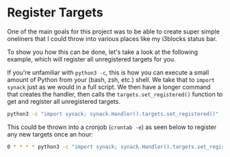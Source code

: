 # Register Targets

One of the main goals for this project was to be able to create super simple oneliners that I could throw into various places like my i3blocks status bar.

To show you how this can be done, let's take a look at the following example, which will register all unregistered targets for you.

If you're unfamiliar with `python3 -c`, this is how you can execute a small amount of Python from your (bash, zsh, etc.) shell.
We take that to `import synack` just as we would in a full script.
We then have a longer command that creates the handler, then calls the `targets.set_registered()` function to get and register all unregistered targets.

```bash
python3 -c "import synack; synack.Handler().targets.set_registered()"
```

This could be thrown into a cronjob (`crontab -e`) as seen below to register any new targets once an hour:

```sh
0 * * * * python3 -c "import synack; synack.Handler().targets.set_registered()"
```
